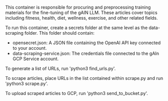 This container is responsible for procuring and preprocessing training materials for
the fine-tuning of the gAIN LLM. These articles cover topics including fitness, health,
diet, wellness, exercise, and other related fields.

To run this container, create a secrets folder at the same level as the data-scraping
folder. This folder should contain:
 - opensecret.json: A JSON file containing the OpenAI API key connected to your account.
 - data-scraping-service.json: The credentials file connected to the gAIn GCP Service account.

To generate a list of URLs, run 'python3 find_urls.py'.

To scrape articles, place URLs in the list contained within scrape.py and run 'python3 scrape.py'.

To upload scraped articles to GCP, run 'python3 send_to_bucket.py'.

